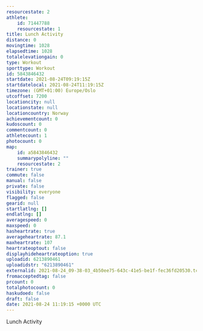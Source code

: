 ```yaml
---
resourcestate: 2
athlete:
    id: 71447788
    resourcestate: 1
title: Lunch Activity
distance: 0
movingtime: 1028
elapsedtime: 1028
totalelevationgain: 0
type: Workout
sporttype: Workout
id: 5843846432
startdate: 2021-08-24T09:19:15Z
startdatelocal: 2021-08-24T11:19:15Z
timezone: (GMT+01:00) Europe/Oslo
utcoffset: 7200
locationcity: null
locationstate: null
locationcountry: Norway
achievementcount: 0
kudoscount: 0
commentcount: 0
athletecount: 1
photocount: 0
map:
    id: a5843846432
    summarypolyline: ""
    resourcestate: 2
trainer: true
commute: false
manual: false
private: false
visibility: everyone
flagged: false
gearid: null
startlatlng: []
endlatlng: []
averagespeed: 0
maxspeed: 0
hasheartrate: true
averageheartrate: 87.1
maxheartrate: 107
heartrateoptout: false
displayhideheartrateoption: true
uploadid: 6213890461
uploadidstr: "6213890461"
externalid: 2021-08-24_09-38-03_4b50ee75-643c-41e5-be1f-fec36fd20530.tcx
fromacceptedtag: false
prcount: 0
totalphotocount: 0
haskudoed: false
draft: false
date: 2021-08-24 11:19:15 +0000 UTC
---
```

Lunch Activity